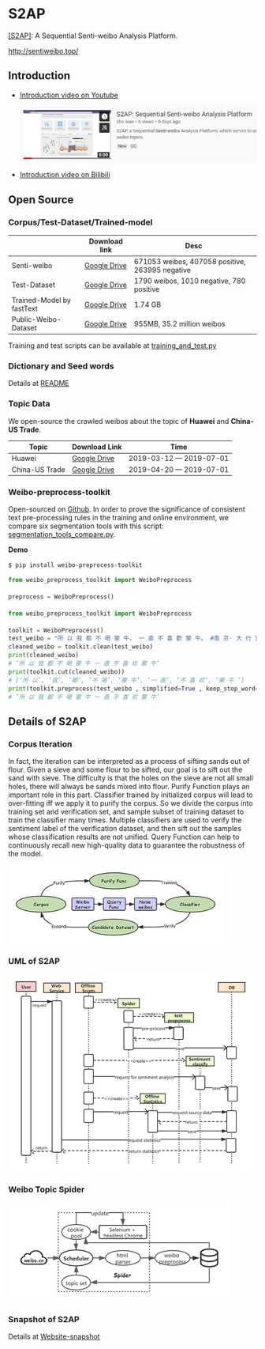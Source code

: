 # S2AP
[[S2AP]](http://sentiweibo.top/): A Sequential Senti-weibo Analysis Platform.

http://sentiweibo.top/

## Introduction

* [Introduction video on Youtube](https://www.youtube.com/watch?v=97kOLd2Gl5E)

  ![S2AP](assets/image-20200114122948639.png)

* [Introduction video on Bilibili](https://www.bilibili.com/video/av82448913)

## Open Source

### Corpus/Test-Dataset/Trained-model

|                           | Download link                                                | Desc                                            |
| ------------------------- | ------------------------------------------------------------ | ----------------------------------------------- |
| Senti-weibo               | [Google Drive](https://drive.google.com/open?id=1yMCP44ICH1Gl29x920QyT9LQCnVg_2S6) | 671053 weibos, 407058 positive, 263995 negative |
| Test-Dataset              | [Google Drive](http://bit.ly/2RMGEix)                        | 1790 weibos, 1010 negative, 780 positive        |
| Trained-Model by fastText | [Google Drive](https://drive.google.com/open?id=1duD2bIzMBjBnjOvJ9T10lR1HqKBeYarM) | 1.74 GB                                         |
| Public-Weibo-Dataset      | [Google Drive](http://bit.ly/2KHMaSy)                        | 955MB, 35.2 million weibos                      |

Training and test scripts can be available at [training_and_test.py](./scripts/training_and_test.py)

### Dictionary and Seed words

Details at [README](./corpus-and-dictionary/README.md)

### Topic Data

We open-source the crawled weibos about the topic of **Huawei** and **China-US Trade**. 

| Topic          | Download Link                                                | Time                    |
| -------------- | ------------------------------------------------------------ | ----------------------- |
| Huawei         | [Google Drive](https://drive.google.com/file/d/11TgYQZrqJddoRscE08B42He4TwD7_Jh2/view?usp=sharing) | 2019-03-12 — 2019-07-01 |
| China-US Trade | [Google Drive](https://drive.google.com/file/d/1CkDvSSvYZhrx5A09getatfmiSxnY26Mq/view?usp=sharing) | 2019-04-20 — 2019-07-01 |

### Weibo-preprocess-toolkit

Open-sourced on [Github](<https://github.com/wansho/weibo-preprocess-toolkit>). In order to prove the significance of consistent text pre-processing rules in the training and online environment, we compare six segmentation tools with this script: [segmentation_tools_compare.py](./scripts/segmentation_tools_compare.py).

**Demo**

```shell
$ pip install weibo-preprocess-toolkit
```

```Python
from weibo_preprocess_toolkit import WeiboPreprocess

preprocess = WeiboPreprocess()

from weibo_preprocess_toolkit import WeiboPreprocess

toolkit = WeiboPreprocess()
test_weibo = "所 以 我 都 不 喝 蒙 牛， 一 直 不 喜 歡 蒙 牛。 #南 京· 大 行 宫[地 点]# 赞[122]转发[11] [超 话] 收 藏09月11日 18:57"
cleaned_weibo = toolkit.clean(test_weibo)
print(cleaned_weibo)
# ’所 以 我 都 不 喝 蒙 牛 一 直 不 喜 欢 蒙 牛’
print(toolkit.cut(cleaned_weibo))
# [’所 以’, ’我’, ’都’, ’不 喝’, ’蒙 牛’, ’一 直’, ’不 喜 欢’, ’蒙 牛 ’]
print(toolkit.preprocess(test_weibo , simplified=True , keep_stop_word=True))
# ’所 以 我 都 不 喝 蒙 牛 一 直 不 喜 欢 蒙 牛’
```

## Details of S2AP

### Corpus Iteration

 In fact, the iteration can be interpreted as a process of sifting sands out of flour. Given a sieve and some flour to be sifted, our goal is to sift out the sand with sieve. The difficulty is that the holes on the sieve are not all small holes, there will always be sands mixed into flour. Purify Function plays an important role in this part. Classifier trained by initialized corpus will lead to over-fitting iff we apply it to purify the corpus. So we divide the corpus into training set and verification set, and sample subset of training dataset to train the classifier many times. Multiple classifiers are used to verify the sentiment label of the verification dataset, and then sift out the samples whose classification results are not unified. Query Function can help to continuously recall new high-quality data to guarantee the robustness of the model. 

![Corpus Iteration](assets/Model-Iteration-2.png)

### UML of S2AP

![UML of S2AP](assets/Senti-weibo-UML-En.png)

### Weibo Topic Spider

![Architecture of Spider](assets/爬虫框架-En.png)

### Snapshot of S2AP

Details at [Website-snapshot](website-snapshot/README.md)





